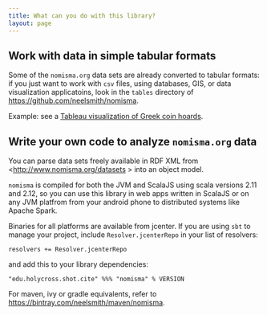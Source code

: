 ```yaml
---
title: What can you do with this library?
layout: page
---
```


## Work with data in simple tabular formats

Some of the `nomisma.org` data sets are already converted to tabular formats:  if you just want to work with `csv` files, using databases, GIS, or data visualization applicatoins,
look in the `tables` directory of <https://github.com/neelsmith/nomisma>.

Example:  see a [Tableau visualization of Greek coin hoards](https://public.tableau.com/profile/neel.smith#!/vizhome/IGCHgeolocatemints/Hoardsandmints).



## Write your own code to analyze `nomisma.org` data

You can parse data sets freely available in RDF XML from <http://www.nomisma.org/datasets > into an object model.


`nomisma` is compiled for both the JVM and ScalaJS using scala versions 2.11 and 2.12, so you can use this library in web apps written in ScalaJS or on any JVM platfrom from your android phone to distributed systems like Apache Spark.

Binaries for all platforms are available from jcenter.  If you are using `sbt` to manage your project, include `Resolver.jcenterRepo` in your list of resolvers:

    resolvers += Resolver.jcenterRepo

and add this to your library dependencies:

    "edu.holycross.shot.cite" %%% "nomisma" % VERSION


For maven, ivy or gradle equivalents, refer to <https://bintray.com/neelsmith/maven/nomisma>.

